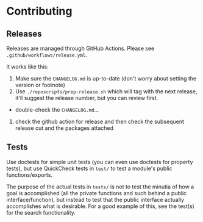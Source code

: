 # Contributing

## Releases

Releases are managed through GitHub Actions. Please see `.github/workflows/release.yml`.

It works like this:

1. Make sure the `CHANGELOG.md` is up-to-date (don't worry about setting the version or footnote)
1. Use `./reposcripts/prep-release.sh` which will tag with the next release, it'll suggest the release number, but you can review first.

  * double-check the `CHANGELOG.md`...

1. check the github action for release and then check the subsequent release cut and the packages attached

## Tests

Use doctests for simple unit tests (you can even use doctests for property tests), but use
QuickCheck tests in `test/` to test a module's public functions/exports.

The purpose of the actual tests in `tests/` is not to test the minutia of how a goal is
accomplished (all the private functions and such behind a public interface/function), but
instead to test that the public interface actually accomplishes what is desirable.  For a
good example of this, see the test(s) for the search functionality.